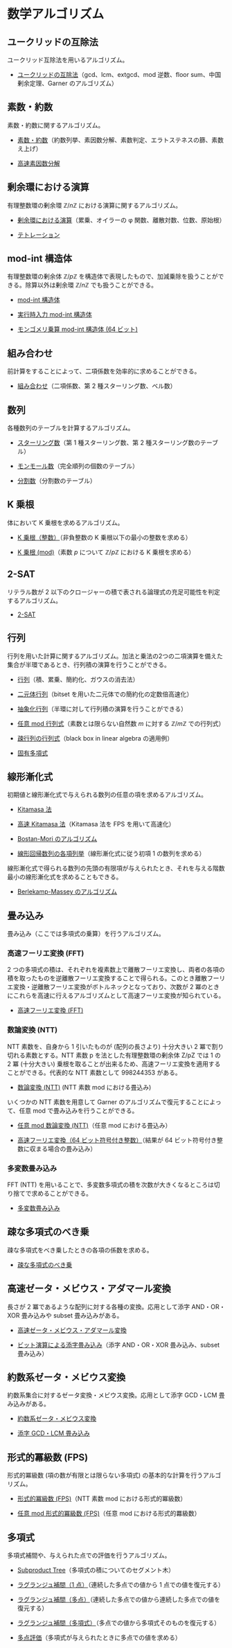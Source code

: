 # 数学アルゴリズム

## ユークリッドの互除法

ユークリッド互除法を用いるアルゴリズム。

- [ユークリッドの互除法](Euclid.hpp)（gcd、lcm、extgcd、mod 逆数、floor sum、中国剰余定理、Garner のアルゴリズム）

## 素数・約数

素数・約数に関するアルゴリズム。

- [素数・約数](Prime.hpp)（約数列挙、素因数分解、素数判定、エラトステネスの篩、素数え上げ）

- [高速素因数分解](Fast_Prime_Factorization.hpp)

## 剰余環における演算

有理整数環の剰余環 $\mathbb{Z}/n\mathbb{Z}$ における演算に関するアルゴリズム。

- [剰余環における演算](Factor_Ring.hpp)（累乗、オイラーの φ 関数、離散対数、位数、原始根）

- [テトレーション](Tetration.hpp)

## mod-int 構造体

有理整数環の剰余体 $\mathbb{Z}/p\mathbb{Z}$ を構造体で表現したもので、加減乗除を扱うことができる。除算以外は剰余環 $\mathbb{Z}/n\mathbb{Z}$ でも扱うことができる。

- [mod-int 構造体](Mod_Int.hpp)

- [実行時入力 mod-int 構造体](Runtime_Mod_Int.hpp)

- [モンゴメリ乗算 mod-int 構造体 (64 ビット)](Montgomery_Mod_Int_64.hpp)

## 組み合わせ

前計算をすることによって、二項係数を効率的に求めることができる。

- [組み合わせ](Combination.hpp)（二項係数、第 2 種スターリング数、ベル数）

## 数列

各種数列のテーブルを計算するアルゴリズム。

- [スターリング数](Stirling_Number.hpp)（第 1 種スターリング数、第 2 種スターリング数のテーブル）

- [モンモール数](Montmort_Number.hpp)（完全順列の個数のテーブル）

- [分割数](Partition_Function.hpp)（分割数のテーブル）

## K 乗根

体において K 乗根を求めるアルゴリズム。

- [K 乗根（整数）](Kth_Root_Integer.hpp)（非負整数の K 乗根以下の最小の整数を求める）

- [K 乗根 (mod)](Kth_Root_Mod.hpp)（素数 $p$ について $\mathbb{Z}/p\mathbb{Z}$ における K 乗根を求める）

## 2-SAT

リテラル数が 2 以下のクロージャーの積で表される論理式の充足可能性を判定するアルゴリズム。

- [2-SAT](Two_SAT.hpp)

## 行列

行列を用いた計算に関するアルゴリズム。加法と乗法の2つの二項演算を備えた集合が半環であるとき、行列積の演算を行うことができる。

- [行列](Matrix.hpp)（積、累乗、簡約化、ガウスの消去法）

- [二元体行列](F2_Matrix.hpp)（bitset を用いた二元体での簡約化の定数倍高速化）

- [抽象化行列](Abstract_Matrix.hpp)（半環に対して行列積の演算を行うことができる）

- [任意 mod 行列式](Arbitrary_Mod_Determinant.hpp)（素数とは限らない自然数 $m$ に対する $\mathbb{Z}/m\mathbb{Z}$ での行列式）

- [疎行列の行列式](Sparse_Matrix_Determinant.hpp)（black box in linear algebra の適用例）

- [固有多項式](Characteristic_Polynomial.hpp)

## 線形漸化式

初期値と線形漸化式で与えられる数列の任意の項を求めるアルゴリズム。

- [Kitamasa 法](Kitamasa.hpp)

- [高速 Kitamasa 法](Fast_Kitamasa.hpp)（Kitamasa 法を FPS を用いて高速化）

- [Bostan-Mori のアルゴリズム](Bostan_Mori.hpp)

- [線形回帰数列の各項列挙](Linear_Recursive_Sequence_Enumeration.hpp)（線形漸化式に従う初項 1 の数列を求める）

線形漸化式で得られる数列の先頭の有限項が与えられたとき、それを与える階数最小の線形漸化式を求めることもできる。

- [Berlekamp-Massey のアルゴリズム](Berlekamp_Massey.hpp)

## 畳み込み

畳み込み（ここでは多項式の乗算）を行うアルゴリズム。

### 高速フーリエ変換 (FFT)

2 つの多項式の積は、それぞれを複素数上で離散フーリエ変換し、両者の各項の積を取ったものを逆離散フーリエ変換することで得られる。このとき離散フーリエ変換・逆離散フーリエ変換がボトルネックとなっており、次数が 2 冪のときにこれらを高速に行えるアルゴリズムとして高速フーリエ変換が知られている。

- [高速フーリエ変換 (FFT)](Fast_Fourier_Transform.hpp)

### 数論変換 (NTT)

NTT 素数を、自身から 1 引いたものが (配列の長さより) 十分大きい 2 冪で割り切れる素数とする。NTT 素数 p を法とした有理整数環の剰余体 Z/pZ では 1 の 2 冪 (十分大きい) 乗根を取ることが出来るため、高速フーリエ変換を適用することができる。代表的な NTT 素数として 998244353 がある。

- [数論変換 (NTT)](Number_Theoretic_Transform.hpp) (NTT 素数 mod における畳込み)

いくつかの NTT 素数を用意して Garner のアルゴリズムで復元することによって、任意 mod で畳み込みを行うことができる。

- [任意 mod 数論変換 (NTT)](Arbitrary_Mod_Number_Theoretic_Transform.hpp)（任意 mod における畳込み）

- [高速フーリエ変換（64 ビット符号付き整数）](Fast_Fourier_Transform_Integer.hpp)（結果が 64 ビット符号付き整数に収まる場合の畳み込み）

### 多変数畳み込み

FFT (NTT) を用いることで、多変数多項式の積を次数が大きくなるところは切り捨てで求めることができる。

- [多変数畳み込み](Multivariate_Convolution.hpp)

## 疎な多項式のべき乗

疎な多項式をべき乗したときの各項の係数を求める。

- [疎な多項式のべき乗](Sparse_Polynomial_Power.hpp)

## 高速ゼータ・メビウス・アダマール変換

長さが 2 冪であるような配列に対する各種の変換。応用として添字 AND・OR・XOR 畳み込みや subset 畳み込みがある。

- [高速ゼータ・メビウス・アダマール変換](Zeta_Mobius_Hadamard.hpp)

- [ビット演算による添字畳み込み](Bitwise_Convolution.hpp)（添字 AND・OR・XOR 畳み込み、subset 畳み込み）

## 約数系ゼータ・メビウス変換

約数系集合に対するゼータ変換・メビウス変換。応用として添字 GCD・LCM 畳み込みがある。

- [約数系ゼータ・メビウス変換](Divisors_Zeta_Mobius.hpp)

- [添字 GCD・LCM 畳み込み](GCD_LCM_Convolution.hpp)

## 形式的冪級数 (FPS)

形式的冪級数 (項の数が有限とは限らない多項式) の基本的な計算を行うアルゴリズム。

- [形式的冪級数 (FPS)](Formal_Power_Series.hpp)（NTT 素数 mod における形式的冪級数）

- [任意 mod 形式的冪級数 (FPS)](Arbitrary_Mod_Formal_Power_Series.hpp)（任意 mod における形式的羃級数）

## 多項式

多項式補間や、与えられた点での評価を行うアルゴリズム。

- [Subproduct Tree](Subproduct_Tree.hpp)（多項式の積についてのセグメント木）

- [ラグランジュ補間（1 点）](Single_Point_Interpolation.hpp)（連続した多点での値から 1 点での値を復元する）

- [ラグランジュ補間（多点）](Multipoint_Interpolation.hpp)（連続した多点での値から連続した多点での値を復元する）

- [ラグランジュ補間（多項式）](Polynomial_Interpolation.hpp)（多点での値から多項式そのものを復元する）

- [多点評価](Multipoint_Evaluation.hpp)（多項式が与えられたときに多点での値を求める）
